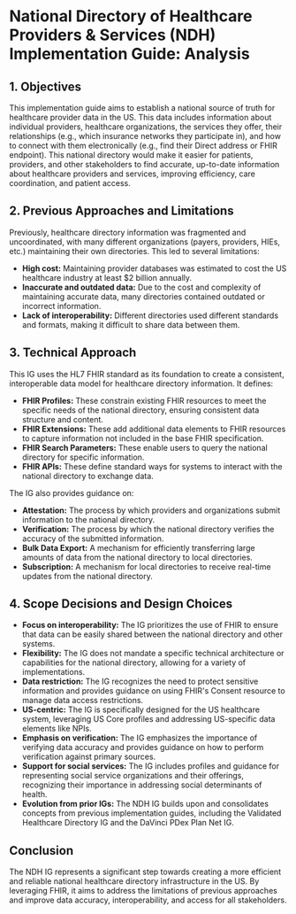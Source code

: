 # National Directory of Healthcare Providers & Services (NDH) Implementation Guide: Analysis

## 1. Objectives

This implementation guide aims to establish a national source of truth for healthcare provider data in the US. This data includes information about individual providers, healthcare organizations, the services they offer, their relationships (e.g., which insurance networks they participate in), and how to connect with them electronically (e.g., find their Direct address or FHIR endpoint). This national directory would make it easier for patients, providers, and other stakeholders to find accurate, up-to-date information about healthcare providers and services, improving efficiency, care coordination, and patient access.

## 2. Previous Approaches and Limitations

Previously, healthcare directory information was fragmented and uncoordinated, with many different organizations (payers, providers, HIEs, etc.) maintaining their own directories. This led to several limitations:

* **High cost:**  Maintaining provider databases was estimated to cost the US healthcare industry at least $2 billion annually.
* **Inaccurate and outdated data:** Due to the cost and complexity of maintaining accurate data, many directories contained outdated or incorrect information.
* **Lack of interoperability:**  Different directories used different standards and formats, making it difficult to share data between them.

## 3. Technical Approach

This IG uses the HL7 FHIR standard as its foundation to create a consistent, interoperable data model for healthcare directory information. It defines:

* **FHIR Profiles:** These constrain existing FHIR resources to meet the specific needs of the national directory, ensuring consistent data structure and content.
* **FHIR Extensions:** These add additional data elements to FHIR resources to capture information not included in the base FHIR specification.
* **FHIR Search Parameters:** These enable users to query the national directory for specific information.
* **FHIR APIs:** These define standard ways for systems to interact with the national directory to exchange data.

The IG also provides guidance on:

* **Attestation:** The process by which providers and organizations submit information to the national directory.
* **Verification:** The process by which the national directory verifies the accuracy of the submitted information.
* **Bulk Data Export:**  A mechanism for efficiently transferring large amounts of data from the national directory to local directories.
* **Subscription:** A mechanism for local directories to receive real-time updates from the national directory.

## 4. Scope Decisions and Design Choices

* **Focus on interoperability:** The IG prioritizes the use of FHIR to ensure that data can be easily shared between the national directory and other systems.
* **Flexibility:** The IG does not mandate a specific technical architecture or capabilities for the national directory, allowing for a variety of implementations.
* **Data restriction:** The IG recognizes the need to protect sensitive information and provides guidance on using FHIR's Consent resource to manage data access restrictions.
* **US-centric:** The IG is specifically designed for the US healthcare system, leveraging US Core profiles and addressing US-specific data elements like NPIs.
* **Emphasis on verification:** The IG emphasizes the importance of verifying data accuracy and provides guidance on how to perform verification against primary sources.
* **Support for social services:** The IG includes profiles and guidance for representing social service organizations and their offerings, recognizing their importance in addressing social determinants of health.
* **Evolution from prior IGs:**  The NDH IG builds upon and consolidates concepts from previous implementation guides, including the Validated Healthcare Directory IG and the DaVinci PDex Plan Net IG.

## Conclusion

The NDH IG represents a significant step towards creating a more efficient and reliable national healthcare directory infrastructure in the US. By leveraging FHIR, it aims to address the limitations of previous approaches and improve data accuracy, interoperability, and access for all stakeholders. 
